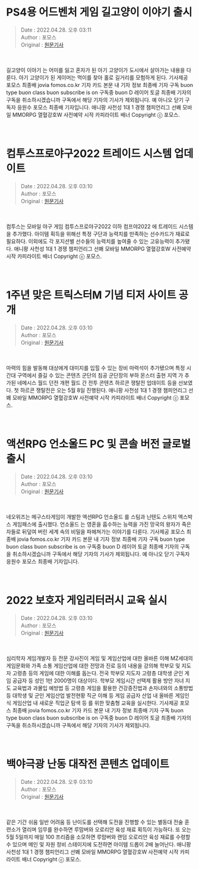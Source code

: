 <!-- 타이틀 -->  
# PS4용 어드벤처 게임 길고양이 이야기 출시  
<!-- 기사 정보 -->  
> Date : 2022.04.28. 오후 03:11  
> Author : 포모스  
> Original : [원문기사](https://n.news.naver.com/mnews/article/236/0000223404?sid=105)  
<br/>  
<!-- 대표 이미지 -->  
<img alt="" src="https://imgnews.pstatic.net/image/236/2022/04/28/0000223404_001_20220428151101416.jpg?type=w647"/>  
<br/><br/>  
<!-- 기사 본문 -->  
길고양이 이야기 는 어미를 잃고 혼자가 된 아기 고양이가 도시에서 살아가는 내용을 다룬다.
아기 고양이가 된 게이머는 먹이를 찾아 홀로 길거리를 모험하게 된다.
기사제공 포모스 최종배 jovia fomos.co.kr 기자 카드 본문 내 기자 정보 최종배 기자 구독 buon type buon class buon subscribe is on 구독중 buon D 레이어 토글 최종배 기자의 구독을 취소하시겠습니까 구독에서 해당 기자의 기사가 제외됩니다.
예 아니오 닫기 구독자 응원수 포모스 최종배 기자입니다.
애니팡 사천성 1대 1 경쟁 챔피언리그 선봬 모바일 MMORPG 열혈강호W 사전예약 시작 카피라이트 배너 Copyright ⓒ 포모스.  
<br/><br/><br/>  

<!-- 타이틀 -->  
# 컴투스프로야구2022 트레이드 시스템 업데이트  
<!-- 기사 정보 -->  
> Date : 2022.04.28. 오후 03:10  
> Author : 포모스  
> Original : [원문기사](https://n.news.naver.com/mnews/article/236/0000223403?sid=105)  
<br/>  
<!-- 대표 이미지 -->  
<img alt="" src="https://imgnews.pstatic.net/image/236/2022/04/28/0000223403_001_20220428151004996.jpg?type=w647"/>  
<br/><br/>  
<!-- 기사 본문 -->  
컴투스는 모바일 야구 게임 컴투스프로야구2022 이하 컴프야2022 에 트레이드 시스템을 추가했다.
아이템 획득을 위해선 특정 구단과 능력치를 만족하는 선수카드가 재료로 필요하다.
이외에도 각 포지션별 선수들의 능력치를 높여줄 수 있는 고유능력이 추가됐다.
애니팡 사천성 1대 1 경쟁 챔피언리그 선봬 모바일 MMORPG 열혈강호W 사전예약 시작 카피라이트 배너 Copyright ⓒ 포모스.  
<br/><br/><br/>  

<!-- 타이틀 -->  
# 1주년 맞은 트릭스터M 기념 티저 사이트 공개  
<!-- 기사 정보 -->  
> Date : 2022.04.28. 오후 03:10  
> Author : 포모스  
> Original : [원문기사](https://n.news.naver.com/mnews/article/236/0000223402?sid=105)  
<br/>  
<!-- 대표 이미지 -->  
<img alt="" src="https://imgnews.pstatic.net/image/236/2022/04/28/0000223402_001_20220428151004157.jpg?type=w647"/>  
<br/><br/>  
<!-- 기사 본문 -->  
마력의 힘을 발동해 대상에게 대미지를 입힐 수 있는 장비 마력석이 추가됐으며 특정 시간대 구역에서 즐길 수 있는 콘텐츠 군단의 침공 군단장의 부하 몬스터 출현 지역 가 추가된 네메시스 월드 던전 개편 월드 간 전투 콘텐츠 하르콘 쟁탈전 업데이트 등을 선보였다.
첫 하르콘 쟁탈전은 오는 5월 8일 진행된다.
애니팡 사천성 1대 1 경쟁 챔피언리그 선봬 모바일 MMORPG 열혈강호W 사전예약 시작 카피라이트 배너 Copyright ⓒ 포모스.  
<br/><br/><br/>  

<!-- 타이틀 -->  
# 액션RPG 언소울드 PC 및 콘솔 버전 글로벌 출시  
<!-- 기사 정보 -->  
> Date : 2022.04.28. 오후 03:10  
> Author : 포모스  
> Original : [원문기사](https://n.news.naver.com/mnews/article/236/0000223401?sid=105)  
<br/>  
<!-- 대표 이미지 -->  
<img alt="" src="https://imgnews.pstatic.net/image/236/2022/04/28/0000223401_001_20220428151003544.jpg?type=w647"/>  
<br/><br/>  
<!-- 기사 본문 -->  
네오위즈는 메구스타게임이 개발한 액션RPG 언소울드 를 스팀과 닌텐도 스위치 엑스박스 게임패스에 출시했다.
언소울드 는 영혼을 흡수하는 능력을 가진 망국의 왕자가 죽은 자들로 뒤덮여 버린 세계 속의 비밀을 파헤쳐가는 이야기를 다룬다.
기사제공 포모스 최종배 jovia fomos.co.kr 기자 카드 본문 내 기자 정보 최종배 기자 구독 buon type buon class buon subscribe is on 구독중 buon D 레이어 토글 최종배 기자의 구독을 취소하시겠습니까 구독에서 해당 기자의 기사가 제외됩니다.
예 아니오 닫기 구독자 응원수 포모스 최종배 기자입니다.  
<br/><br/><br/>  

<!-- 타이틀 -->  
# 2022 보호자 게임리터러시 교육 실시  
<!-- 기사 정보 -->  
> Date : 2022.04.28. 오후 03:10  
> Author : 포모스  
> Original : [원문기사](https://n.news.naver.com/mnews/article/236/0000223400?sid=105)  
<br/>  
<!-- 대표 이미지 -->  
<img alt="" src="https://imgnews.pstatic.net/image/236/2022/04/28/0000223400_001_20220428151002864.jpg?type=w647"/>  
<br/><br/>  
<!-- 기사 본문 -->  
심리학자 게임개발자 등 전문 강사진이 게임 및 게임산업에 대한 올바른 이해 MZ세대의 게임문화와 가족 소통 게임산업에 대한 전망과 진로 등의 내용을 강의해 학부모 및 지도자 고령층 등의 게임에 대한 이해를 돕는다.
전국 학부모 지도자 고령층 대학생 군인 게임 공급자 등 성인 1만 2000명이 대상이다.
학부모 게임시간 선택제 활용 방안 자녀 지도 교육법과 과몰입 예방법 등 고령층 게임을 활용한 건강증진법과 손자녀와의 소통방법 등 대학생 및 군인 게임산업 발전현황 직군 이해 등 게임 공급자 산업 내 올바른 게임인식 게임산업 내 새로운 직업군 탐색 등 를 위한 맞춤형 교육을 실시한다.
기사제공 포모스 최종배 jovia fomos.co.kr 기자 카드 본문 내 기자 정보 최종배 기자 구독 buon type buon class buon subscribe is on 구독중 buon D 레이어 토글 최종배 기자의 구독을 취소하시겠습니까 구독에서 해당 기자의 기사가 제외됩니다.  
<br/><br/><br/>  

<!-- 타이틀 -->  
# 백야극광 난동 대작전 콘텐츠 업데이트  
<!-- 기사 정보 -->  
> Date : 2022.04.28. 오후 03:10  
> Author : 포모스  
> Original : [원문기사](https://n.news.naver.com/mnews/article/236/0000223399?sid=105)  
<br/>  
<!-- 대표 이미지 -->  
<img alt="" src="https://imgnews.pstatic.net/image/236/2022/04/28/0000223399_001_20220428151001523.jpg?type=w647"/>  
<br/><br/>  
<!-- 기사 본문 -->  
같은 기간 쉬움 일반 어려움 등 난이도를 선택해 도전을 진행할 수 있는 별동대 전술 훈련소가 열리며 임무를 완수하면 루맘버와 오로리안 육성 재료 획득이 가능하다.
또 오는 5월 5일까지 매일 100 프리즘을 소모하면 루맘버와 랜덤 오로리안 육성 재료를 수령할 수 있으며 메인 및 자원 정비 스테이지에 도전하면 아이템 드롭이 2배 늘어난다.
애니팡 사천성 1대 1 경쟁 챔피언리그 선봬 모바일 MMORPG 열혈강호W 사전예약 시작 카피라이트 배너 Copyright ⓒ 포모스.  
<br/><br/><br/>  

